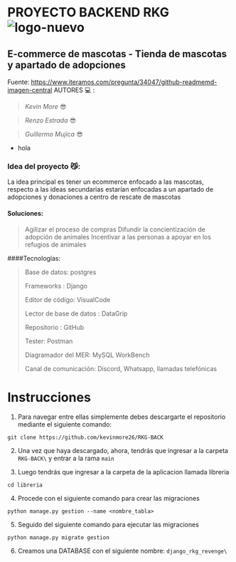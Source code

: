 # PROYECTO BACKEND RKG  ![logo-nuevo](https://user-images.githubusercontent.com/74431425/136596976-bf36329d-7766-4c2c-a150-7379fbe18bfc.png)
## E-commerce de mascotas - Tienda de mascotas y apartado de adopciones
Fuente: https://www.iteramos.com/pregunta/34047/github-readmemd-imagen-central
AUTORES 💻 :

>  _Kevin More_ 😎

>  _Renzo Estrada_ 😎
 
>  _Guillermo Mujica_ 😎
- hola

### Idea del proyecto 😼:
La idea principal es tener un ecommerce enfocado a las
mascotas, respecto a las ideas secundarias estarían enfocadas a un apartado de adopciones y donaciones a centro de rescate de mascotas

#### Soluciones:
> Agilizar el proceso de compras
> Difundir la concientización de adopción de animales
> Incentivar a las personas a apoyar en los refugios de animales

####Tecnologías:
>Base de datos: postgres
>
>Frameworks : Django
>
>Editor de código: VisualCode
>
>Lector de base de datos : DataGrip
>
>Repositorio : GitHub
>
>Tester: Postman
>
>Diagramador del MER: MySQL WorkBench
>
>Canal de comunicación: Discord, Whatsapp, llamadas telefónicas
>
# Instrucciones

1. Para navegar entre ellas simplemente debes descargarte el repositorio mediante el siguiente comando:

```
git clone https://github.com/kevinmore26/RKG-BACK
```

2. Una vez que haya descargado, ahora, tendrás que ingresar a la carpeta `RKG-BACK\` y  entrar a la rama `main`

3. Luego tendrás que ingresar a la carpeta de la aplicacion llamada libreria
```
cd libreria
```
4.  Procede con el siguiente comando para crear las migraciones
```
python manage.py gestion --name <nombre_tabla>
```
5.  Seguido del siguiente comando para ejecutar las migraciones
```
python manage.py migrate gestion
```
6. Creamos una DATABASE con el siguiente nombre: `django_rkg_revenge\`


